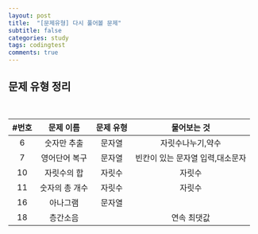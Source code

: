 ```yaml
---
layout: post
title:  "[문제유형] 다시 풀어볼 문제"
subtitle: false
categories: study
tags: codingtest
comments: true
---
```


## 문제 유형 정리
<br>

|#**번호**|문제 이름|문제 유형|물어보는 것|
|:----:|:----:|:----:|:----:|
|6|숫자만 추출|문자열|자릿수나누기,약수|
|7|영어단어 복구|문자열|빈칸이 있는 문자열 입력,대소문자|
|10|자릿수의 합|자릿수|자릿수|
|11|숫자의 총 개수|자릿수|자릿수|
|16|아나그램|문자열||
|18|층간소음||연속 최댓값|
